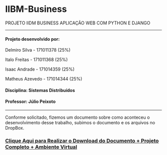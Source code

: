 # IIBM-Business
PROJETO IIDM BUSINESS APLICAÇÃO WEB COM PYTHON E DJANGO

----------------------------------------
#### Projeto desenvolvido por: 
Delmiro Silva - 171011378 (25%)

Italo Freitas - 171011368 (25%)

Isaac Andrade - 171014359 (25%)

Matheus Azevedo - 171014344 (25%)

#### Disciplina: Sistemas Distribuídos
#### Professor: Júlio Peixoto
----------------------------------------
Conforme solicitado, fizemos um documento sobre como aconteceu o desenvolvimento desse trabalho, subimos o documento e os arquivos no DropBox. 

### [Clique Aqui para Realizar o Download do Documento + Projeto Completo + Ambiente Virtual](https://www.dropbox.com/s/ujs4l6cpclhjaly/Projeto%20IIBM%20-%20Pyhton%20e%20Django.zip?dl=0)
